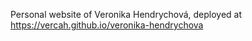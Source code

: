 Personal website of Veronika Hendrychová, deployed at https://vercah.github.io/veronika-hendrychova

